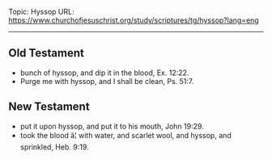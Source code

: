 Topic: Hyssop
URL: https://www.churchofjesuschrist.org/study/scriptures/tg/hyssop?lang=eng

---

## Old Testament

- bunch of hyssop, and dip it in the blood, Ex. 12:22.
- Purge me with hyssop, and I shall be clean, Ps. 51:7.

## New Testament

- put it upon hyssop, and put it to his mouth, John 19:29.
- took the blood â¦ with water, and scarlet wool, and hyssop, and sprinkled, Heb. 9:19.

